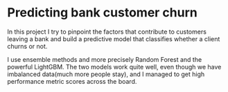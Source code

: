 # Predicting bank customer churn

In this project I try to pinpoint the factors that contribute to customers leaving a bank and build a predictive model that classifies whether a client churns or not.

I use ensemble methods and more precisely Random Forest and the powerful LightGBM. The two models work quite well, even though we have imbalanced data(much more people stay), and I managed to get high performance metric scores across the board.

